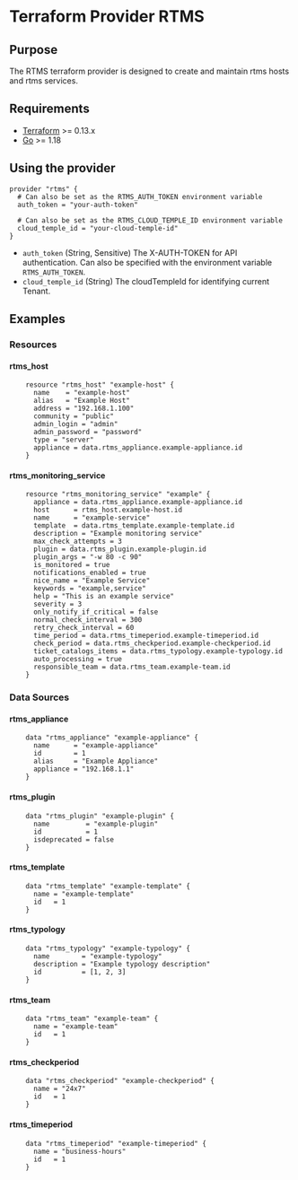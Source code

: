 # Terraform Provider RTMS

## Purpose

The RTMS terraform provider is designed to create and maintain rtms hosts and rtms services.

## Requirements

- [Terraform](https://www.terraform.io/downloads.html) >= 0.13.x
- [Go](https://golang.org/doc/install) >= 1.18

## Using the provider

    provider "rtms" {
      # Can also be set as the RTMS_AUTH_TOKEN environment variable
      auth_token = "your-auth-token"

      # Can also be set as the RTMS_CLOUD_TEMPLE_ID environment variable
      cloud_temple_id = "your-cloud-temple-id"
    }

- `auth_token` (String, Sensitive) The X-AUTH-TOKEN for API authentication. Can also be specified with the environment variable `RTMS_AUTH_TOKEN`.
- `cloud_temple_id` (String) The cloudTempleId for identifying current Tenant.

## Examples

### Resources

#### rtms_host
```
    resource "rtms_host" "example-host" {
      name    = "example-host"
      alias   = "Example Host"
      address = "192.168.1.100"
      community = "public"
      admin_login = "admin"
      admin_password = "password"
      type = "server"
      appliance = data.rtms_appliance.example-appliance.id
    }
```
#### rtms_monitoring_service
```
    resource "rtms_monitoring_service" "example" {
      appliance = data.rtms_appliance.example-appliance.id
      host      = rtms_host.example-host.id
      name      = "example-service"
      template  = data.rtms_template.example-template.id
      description = "Example monitoring service"
      max_check_attempts = 3
      plugin = data.rtms_plugin.example-plugin.id
      plugin_args = "-w 80 -c 90"
      is_monitored = true
      notifications_enabled = true
      nice_name = "Example Service"
      keywords = "example,service"
      help = "This is an example service"
      severity = 3
      only_notify_if_critical = false
      normal_check_interval = 300
      retry_check_interval = 60
      time_period = data.rtms_timeperiod.example-timeperiod.id
      check_period = data.rtms_checkperiod.example-checkperiod.id
      ticket_catalogs_items = data.rtms_typology.example-typology.id
      auto_processing = true
      responsible_team = data.rtms_team.example-team.id
    }
```
### Data Sources

#### rtms_appliance
```
    data "rtms_appliance" "example-appliance" {
      name      = "example-appliance"
      id        = 1
      alias     = "Example Appliance"
      appliance = "192.168.1.1"
    }
```
#### rtms_plugin
```
    data "rtms_plugin" "example-plugin" {
      name         = "example-plugin"
      id           = 1
      isdeprecated = false
    }
```
#### rtms_template
```
    data "rtms_template" "example-template" {
      name = "example-template"
      id   = 1
    }
```
#### rtms_typology
```
    data "rtms_typology" "example-typology" {
      name        = "example-typology"
      description = "Example typology description"
      id          = [1, 2, 3]
    }
```
#### rtms_team
```
    data "rtms_team" "example-team" {
      name = "example-team"
      id   = 1
    }
```
#### rtms_checkperiod
```
    data "rtms_checkperiod" "example-checkperiod" {
      name = "24x7"
      id   = 1
    }
```
#### rtms_timeperiod
```
    data "rtms_timeperiod" "example-timeperiod" {
      name = "business-hours"
      id   = 1
    }
```
